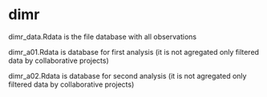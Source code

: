 # dimr

dimr_data.Rdata is the file database with all observations

dimr_a01.Rdata is database for first analysis (it is not agregated only filtered data by collaborative projects)

dimr_a02.Rdata is database for second analysis (it is not agregated only filtered data by collaborative projects)
